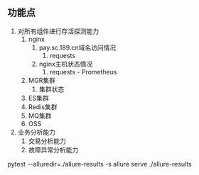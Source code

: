 ## 功能点
1. 对所有组件进行存活探测能力
    1. nginx
        1. pay.sc.189.cn域名访问情况
            1. requests
        2. nginx主机状态情况
            1. requests - Prometheus
    2. MGR集群
        1. 集群状态
    3. ES集群
    4. Redis集群
    5. MQ集群
    6. OSS
2. 业务分析能力
    1. 交易分析能力
    2. 故障异常分析能力





pytest --alluredir=./allure-results -s
allure serve ./allure-results